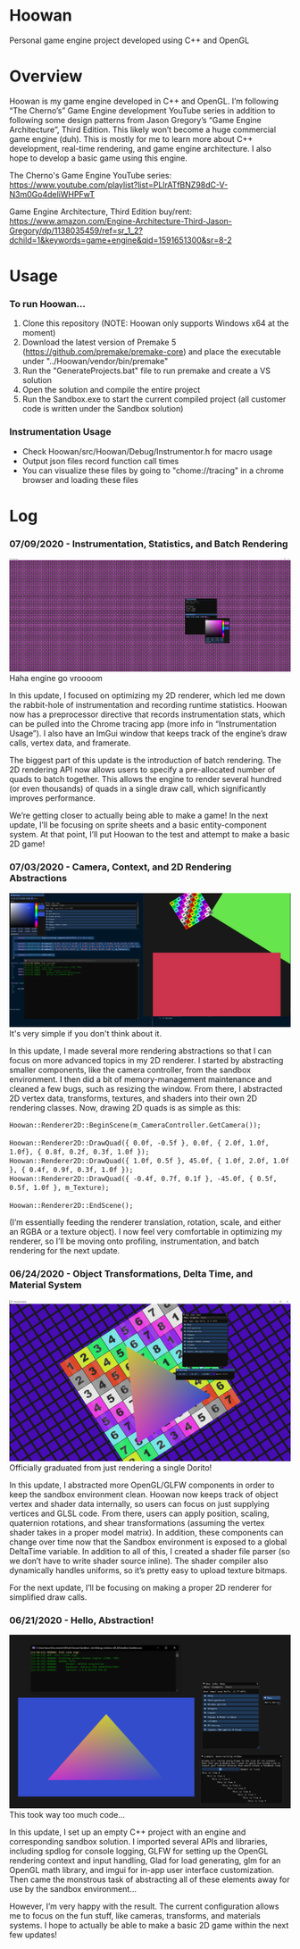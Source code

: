 # Hoowan
Personal game engine project developed using C++ and OpenGL

# Overview
Hoowan is my game engine developed in C++ and OpenGL. I’m following “The Cherno’s” Game Engine development YouTube series in addition to following some design patterns from Jason Gregory’s “Game Engine Architecture”, Third Edition. This likely won’t become a huge commercial game engine (duh). This is mostly for me to learn more about C++ development, real-time rendering, and game engine architecture. I also hope to develop a basic game using this engine.

The Cherno's Game Engine YouTube series: https://www.youtube.com/playlist?list=PLlrATfBNZ98dC-V-N3m0Go4deliWHPFwT

Game Engine Architecture, Third Edition buy/rent: https://www.amazon.com/Engine-Architecture-Third-Jason-Gregory/dp/1138035459/ref=sr_1_2?dchild=1&keywords=game+engine&qid=1591651300&sr=8-2

# Usage

### To run Hoowan...
1. Clone this repository (NOTE: Hoowan only supports Windows x64 at the moment)
2. Download the latest version of Premake 5 (https://github.com/premake/premake-core) and place the executable under "../Hoowan/vendor/bin/premake"
3. Run the "GenerateProjects.bat" file to run premake and create a VS solution
4. Open the solution and compile the entire project
5. Run the Sandbox.exe to start the current compiled project (all customer code is written under the Sandbox solution)

### Instrumentation Usage
- Check Hoowan/src/Hoowan/Debug/Instrumentor.h for macro usage
- Output json files record function call times
- You can visualize these files by going to "chome://tracing" in a chrome browser and loading these files

# Log
### 07/09/2020 - Instrumentation, Statistics, and Batch Rendering
![4](RMImages/4.PNG)
Haha engine go vroooom

In this update, I focused on optimizing my 2D renderer, which led me down the rabbit-hole of instrumentation and recording runtime statistics. Hoowan now has a preprocessor directive that records instrumentation stats, which can be pulled into the Chrome tracing app (more info in “Instrumentation Usage”). I also have an ImGui window that keeps track of the engine’s draw calls, vertex data, and framerate.

The biggest part of this update is the introduction of batch rendering. The 2D rendering API now allows users to specify a pre-allocated number of quads to batch together. This allows the engine to render several hundred (or even thousands) of quads in a single draw call, which significantly improves performance.

We’re getting closer to actually being able to make a game! In the next update, I’ll be focusing on sprite sheets and a basic entity-component system. At that point, I’ll put Hoowan to the test and attempt to make a basic 2D game!

### 07/03/2020 - Camera, Context, and 2D Rendering Abstractions
![3](RMImages/3.PNG)
It's very simple if you don't think about it.

In this update, I made several more rendering abstractions so that I can focus on more advanced topics in my 2D renderer. I started by abstracting smaller components, like the camera controller, from the sandbox environment. I then did a bit of memory-management maintenance and cleaned a few bugs, such as resizing the window. From there, I abstracted 2D vertex data, transforms, textures, and shaders into their own 2D rendering classes. Now, drawing 2D quads is as simple as this:

```
Hoowan::Renderer2D::BeginScene(m_CameraController.GetCamera());

Hoowan::Renderer2D::DrawQuad({ 0.0f, -0.5f }, 0.0f, { 2.0f, 1.0f, 1.0f}, { 0.8f, 0.2f, 0.3f, 1.0f });
Hoowan::Renderer2D::DrawQuad({ 1.0f, 0.5f }, 45.0f, { 1.0f, 2.0f, 1.0f }, { 0.4f, 0.9f, 0.3f, 1.0f });
Hoowan::Renderer2D::DrawQuad({ -0.4f, 0.7f, 0.1f }, -45.0f, { 0.5f, 0.5f, 1.0f }, m_Texture);

Hoowan::Renderer2D::EndScene();
```

(I’m essentially feeding the renderer translation, rotation, scale, and either an RGBA or a texture object).
I now feel very comfortable in optimizing my renderer, so I’ll be moving onto profiling, instrumentation, and batch rendering for the next update.

### 06/24/2020 - Object Transformations, Delta Time, and Material System
![2](RMImages/2.PNG)
Officially graduated from just rendering a single Dorito!

In this update, I abstracted more OpenGL/GLFW components in order to keep the sandbox environment clean. Hoowan now keeps track of object vertex and shader data internally, so users can focus on just supplying vertices and GLSL code. From there, users can apply position, scaling, quaternion rotations, and shear transformations (assuming the vertex shader takes in a proper model matrix). In addition, these components can change over time now that the Sandbox environment is exposed to a global DeltaTime variable. In addition to all of this, I created a shader file parser (so we don’t have to write shader source inline). The shader compiler also dynamically handles uniforms, so it’s pretty easy to upload texture bitmaps.

For the next update, I’ll be focusing on making a proper 2D renderer for simplified draw calls.

### 06/21/2020 - Hello, Abstraction!
![1](RMImages/1.PNG)
This took way too much code…

In this update, I set up an empty C++ project with an engine and corresponding sandbox solution. I imported several APIs and libraries, including spdlog for console logging, GLFW for setting up the OpenGL rendering context and input handling, Glad for load generating, glm for an OpenGL math library, and imgui for in-app user interface customization. Then came the monstrous task of abstracting all of these elements away for use by the sandbox environment…

However, I’m very happy with the result. The current configuration allows me to focus on the fun stuff, like cameras, transforms, and materials systems. I hope to actually be able to make a basic 2D game within the next few updates!
